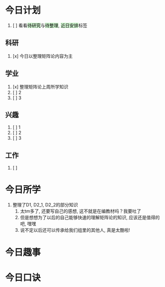 # 今日计划

1. [ ] 看看<mark style="background: #BBFABBA6;">待研究</mark>与<mark style="background: #BBFABBA6;">待整理</mark>,  <mark style="background: #BBFABBA6;">近日安排</mark>标签

## 科研

1. [x] 今日以整理矩阵论内容为主 

## 学业

1. [x] 整理矩阵论上周所学知识
2. [ ] 2
3. [ ] 3 

## 兴趣

1. [ ] 1
2. [ ] 2
3. [ ] 3 


## 工作

1. [ ] 

# 今日所学

1. 整理了D1, D2_1, D2_2的部分知识
	1. 太tm多了, 还要写自己的感想, 这不就是在编教材吗？我要吐了
	2. 但是想想为了以后的自己能够快速的理解矩阵论的知识, 应该还是值得的吧, 嘿嘿
	3. 说不定以后还可以传承给我们组里的其他人, 真是太酷啦!

# 今日趣事



# 今日口诀